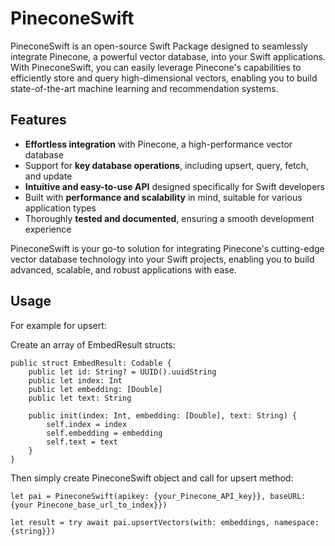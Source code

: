 # PineconeSwift

PineconeSwift is an open-source Swift Package designed to seamlessly integrate Pinecone, a powerful vector database, into your Swift applications. With PineconeSwift, you can easily leverage Pinecone's capabilities to efficiently store and query high-dimensional vectors, enabling you to build state-of-the-art machine learning and recommendation systems.

## Features

- **Effortless integration** with Pinecone, a high-performance vector database
- Support for **key database operations**, including upsert, query, fetch, and update
- **Intuitive and easy-to-use API** designed specifically for Swift developers
- Built with **performance and scalability** in mind, suitable for various application types
- Thoroughly **tested and documented**, ensuring a smooth development experience

PineconeSwift is your go-to solution for integrating Pinecone's cutting-edge vector database technology into your Swift projects, enabling you to build advanced, scalable, and robust applications with ease.

## Usage 

For example for upsert:

Create an array of EmbedResult structs: 

```
public struct EmbedResult: Codable {
    public let id: String? = UUID().uuidString
    public let index: Int
    public let embedding: [Double]
    public let text: String
    
    public init(index: Int, embedding: [Double], text: String) {
        self.index = index
        self.embedding = embedding
        self.text = text
    }
}
```
Then simply create PineconeSwift object and call for upsert method:

```            
let pai = PineconeSwift(apikey: {your_Pinecone_API_key}}, baseURL: {your Pinecone_base_url_to_index}})

let result = try await pai.upsertVectors(with: embeddings, namespace: {string}})
```
